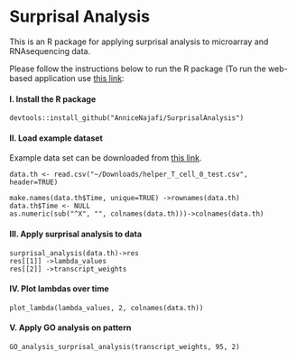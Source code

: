 # Surprisal Analysis

This is an R package for applying surprisal analysis to microarray and RNAsequencing data.

 Please follow the instructions below to run the R package (To run the web-based application use <a href="https://najafiannice.shinyapps.io/surprisal_analysis_app/">this link</a>:

<h4><strong>I.</strong> Install the R package</h4>

```
devtools::install_github("AnniceNajafi/SurprisalAnalysis")
```

<h4><strong>II.</strong> Load example dataset</h4>

Example data set can be downloaded from <a href="https://drive.google.com/file/d/1exoPw_Cnn_vNJACea68oSMTJ4Fg7DNN3/view?usp=drive_link">this link</a>.
```
data.th <- read.csv("~/Downloads/helper_T_cell_0_test.csv", header=TRUE)

make.names(data.th$Time, unique=TRUE) ->rownames(data.th)
data.th$Time <- NULL
as.numeric(sub("^X", "", colnames(data.th)))->colnames(data.th)

```
<h4><strong>III.</strong> Apply surprisal analysis to data</h4>

```
surprisal_analysis(data.th)->res
res[[1]] ->lambda_values
res[[2]] ->transcript_weights
```

<h4><strong>IV.</strong> Plot lambdas over time</h4>

```
plot_lambda(lambda_values, 2, colnames(data.th))
```
<h4><strong>V.</strong> Apply GO analysis on pattern</h4>

```
GO_analysis_surprisal_analysis(transcript_weights, 95, 2)
```



